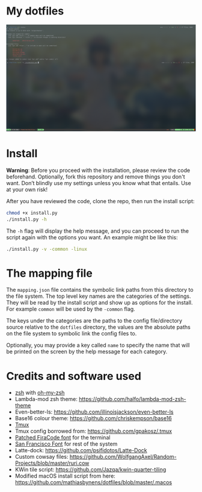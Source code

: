 # My dotfiles

![](https://github.com/MaT1g3R/dotfiles/raw/master/screenshot.png)

# Install

**Warning**: Before you proceed with the installation, please review the code
beforehand. Optionally, fork this repository and remove things you don't want.
Don’t blindly use my settings unless you know what that entails.
Use at your own risk!

After you have reviewed the code, clone the repo, then run the install script:

```bash
chmod +x install.py
./install.py -h
```

The `-h` flag will display the help message, and you can proceed to run the
script again with the options you want. An example might be like this:

```bash
./install.py -v -common -linux
```

# The mapping file
The `mapping.json` file contains the symbolic link paths from this directory
to the file system. The top level key names are the categories of the settings.
They will be read by the install script and show up as options for the install.
For example `common` will be used by the `-common` flag.

The keys under the categories are the paths to the config file/directory source
relative to the `dotfiles` directory, the values are the absolute paths on the
file system to symbolic link the config files to.

Optionally, you may provide a key called `name` to specify the name that will
be printed on the screen by the help message for each category.

# Credits and software used

* [zsh](http://www.zsh.org/) with
  [oh-my-zsh](https://github.com/robbyrussell/oh-my-zsh)
* Lambda-mod zsh theme: https://github.com/halfo/lambda-mod-zsh-theme
* Even-better-ls: https://github.com/illinoisjackson/even-better-ls
* Base16 colour theme: https://github.com/chriskempson/base16
* [Tmux](https://github.com/tmux/tmux)
* Tmux config borrowed from: https://github.com/gpakosz/.tmux
* [Patched FiraCode font](https://github.com/ryanoasis/nerd-fonts/tree/master/patched-fonts/FiraCode)
  for the terminal
* [San Francisco Font](https://github.com/supermarin/YosemiteSanFranciscoFont)
  for rest of the system
* Latte-dock: https://github.com/psifidotos/Latte-Dock
* Custom cowsay files: https://github.com/WolfgangAxel/Random-Projects/blob/master/ruri.cow
* KWin tile script: https://github.com/Jazqa/kwin-quarter-tiling
* Modified macOS install script from here: https://github.com/mathiasbynens/dotfiles/blob/master/.macos
